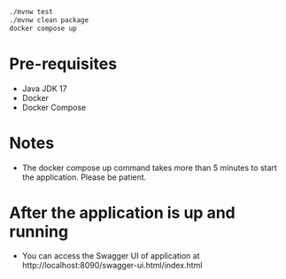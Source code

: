 ```bash
./mvnw test
./mvnw clean package
docker compose up
```

# Pre-requisites
- Java JDK 17
- Docker
- Docker Compose

# Notes
- The docker compose up command takes more than 5 minutes to start the application. Please be patient.

# After the application is up and running
- You can access the Swagger UI of application at http://localhost:8090/swagger-ui.html/index.html